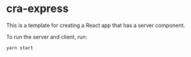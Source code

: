 # cra-express

This is a template for creating a React app that has a server component.

To run the server and client, run:

    yarn start
